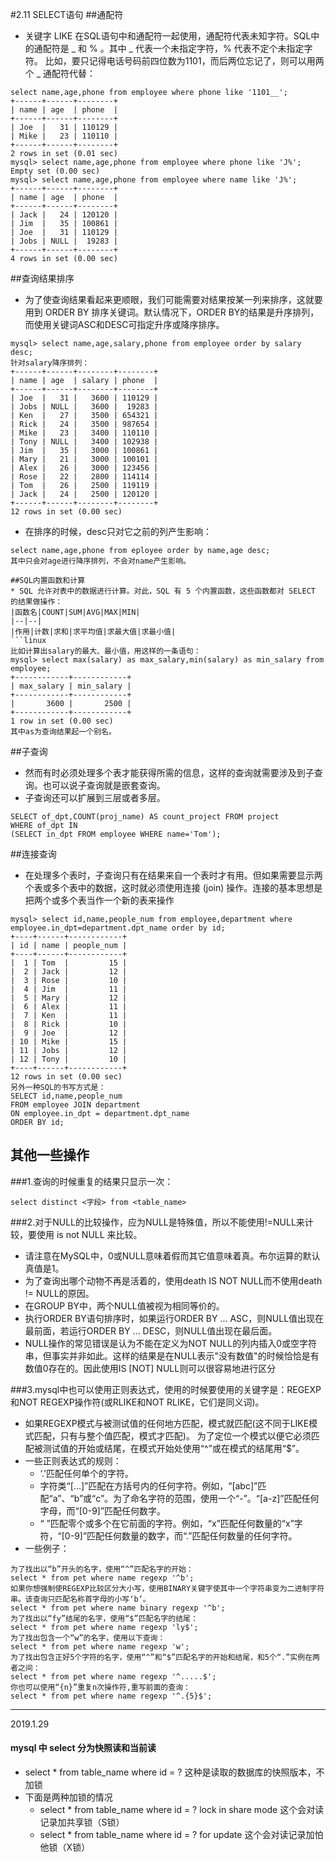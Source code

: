 #2.11 SELECT语句
##通配符
* 关键字 LIKE 在SQL语句中和通配符一起使用，通配符代表未知字符。SQL中的通配符是 \_ 和 % 。其中 _ 代表一个未指定字符，% 代表不定个未指定字符。
比如，要只记得电话号码前四位数为1101，而后两位忘记了，则可以用两个 _ 通配符代替：
```linux
select name,age,phone from employee where phone like '1101__';
+------+------+--------+
| name | age  | phone  |
+------+------+--------+
| Joe  |   31 | 110129 |
| Mike |   23 | 110110 |
+------+------+--------+
2 rows in set (0.01 sec)
mysql> select name,age,phone from employee where phone like 'J%';
Empty set (0.00 sec)
mysql> select name,age,phone from employee where name like 'J%';
+------+------+--------+
| name | age  | phone  |
+------+------+--------+
| Jack |   24 | 120120 |
| Jim  |   35 | 100861 |
| Joe  |   31 | 110129 |
| Jobs | NULL |  19283 |
+------+------+--------+
4 rows in set (0.00 sec)
```

##查询结果排序
* 为了使查询结果看起来更顺眼，我们可能需要对结果按某一列来排序，这就要用到 ORDER BY 排序关键词。默认情况下，ORDER BY的结果是升序排列，而使用关键词ASC和DESC可指定升序或降序排序。
```linux
mysql> select name,age,salary,phone from employee order by salary desc;
针对salary降序排列：
+------+------+--------+--------+
| name | age  | salary | phone  |
+------+------+--------+--------+
| Joe  |   31 |   3600 | 110129 |
| Jobs | NULL |   3600 |  19283 |
| Ken  |   27 |   3500 | 654321 |
| Rick |   24 |   3500 | 987654 |
| Mike |   23 |   3400 | 110110 |
| Tony | NULL |   3400 | 102938 |
| Jim  |   35 |   3000 | 100861 |
| Mary |   21 |   3000 | 100101 |
| Alex |   26 |   3000 | 123456 |
| Rose |   22 |   2800 | 114114 |
| Tom  |   26 |   2500 | 119119 |
| Jack |   24 |   2500 | 120120 |
+------+------+--------+--------+
12 rows in set (0.00 sec)
```
* 在排序的时候，desc只对它之前的列产生影响：
```linux
select name,age,phone from eployee order by name,age desc;
其中只会对age进行降序排列，不会对name产生影响。

##SQL内置函数和计算
* SQL 允许对表中的数据进行计算。对此，SQL 有 5 个内置函数，这些函数都对 SELECT 的结果做操作：
|函数名|COUNT|SUM|AVG|MAX|MIN|
|--|--|
|作用|计数|求和|求平均值|求最大值|求最小值|
```linux
比如计算出salary的最大、最小值，用这样的一条语句：
mysql> select max(salary) as max_salary,min(salary) as min_salary from employee;
+------------+------------+
| max_salary | min_salary |
+------------+------------+
|       3600 |       2500 |
+------------+------------+
1 row in set (0.00 sec)
其中as为查询结果起一个别名。
```

##子查询
* 然而有时必须处理多个表才能获得所需的信息，这样的查询就需要涉及到子查询。也可以说子查询就是嵌套查询。
* 子查询还可以扩展到三层或者多层。

```linux
SELECT of_dpt,COUNT(proj_name) AS count_project FROM project
WHERE of_dpt IN
(SELECT in_dpt FROM employee WHERE name='Tom');
```

##连接查询
* 在处理多个表时，子查询只有在结果来自一个表时才有用。但如果需要显示两个表或多个表中的数据，这时就必须使用连接 (join) 操作。连接的基本思想是把两个或多个表当作一个新的表来操作

```linux
mysql> select id,name,people_num from employee,department where employee.in_dpt=department.dpt_name order by id;
+----+------+------------+
| id | name | people_num |
+----+------+------------+
|  1 | Tom  |         15 |
|  2 | Jack |         12 |
|  3 | Rose |         10 |
|  4 | Jim  |         11 |
|  5 | Mary |         12 |
|  6 | Alex |         11 |
|  7 | Ken  |         11 |
|  8 | Rick |         10 |
|  9 | Joe  |         12 |
| 10 | Mike |         15 |
| 11 | Jobs |         12 |
| 12 | Tony |         10 |
+----+------+------------+
12 rows in set (0.00 sec)
另外一种SQL的书写方式是：
SELECT id,name,people_num
FROM employee JOIN department
ON employee.in_dpt = department.dpt_name
ORDER BY id;
```
## 其他一些操作
###1.查询的时候重复的结果只显示一次：
```linux
select distinct <字段> from <table_name>
```
###2.对于NULL的比较操作，应为NULL是特殊值，所以不能使用!=NULL来计较，要使用 is not NULL 来比较。
* 请注意在MySQL中，0或NULL意味着假而其它值意味着真。布尔运算的默认真值是1。
* 为了查询出哪个动物不再是活着的，使用death IS NOT NULL而不使用death != NULL的原因。
* 在GROUP BY中，两个NULL值被视为相同等价的。
* 执行ORDER BY语句排序时，如果运行ORDER BY ... ASC，则NULL值出现在最前面，若运行ORDER BY ... DESC，则NULL值出现在最后面。
* NULL操作的常见错误是认为不能在定义为NOT NULL的列内插入0或空字符串，但事实并非如此。这样的结果是在NULL表示"没有数值"的时候恰恰是有数值0存在的。因此使用IS [NOT] NULL则可以很容易地进行区分

###3.mysql中也可以使用正则表达式，使用的时候要使用的关键字是：REGEXP和NOT REGEXP操作符(或RLIKE和NOT RLIKE，它们是同义词)。
* 如果REGEXP模式与被测试值的任何地方匹配，模式就匹配(这不同于LIKE模式匹配，只有与整个值匹配，模式才匹配)。 为了定位一个模式以便它必须匹配被测试值的开始或结尾，在模式开始处使用“^”或在模式的结尾用“$”。
* 一些正则表达式的规则：
    * ‘.’匹配任何单个的字符。
    * 字符类“[...]”匹配在方括号内的任何字符。例如，“[abc]”匹配“a”、“b”或“c”。为了命名字符的范围，使用一个“-”。“[a-z]”匹配任何字母，而“[0-9]”匹配任何数字。
    * “ ”匹配零个或多个在它前面的字符。例如，“x”匹配任何数量的“x”字符，“[0-9]”匹配任何数量的数字，而“.”匹配任何数量的任何字符。
* 一些例子：
```linux
为了找出以“b”开头的名字，使用“^”匹配名字的开始：
select * from pet where name regexp '^b';
如果你想强制使REGEXP比较区分大小写，使用BINARY关键字使其中一个字符串变为二进制字符串。该查询只匹配名称首字母的小写‘b’。
select * from pet where name binary regexp '^b';
为了找出以“fy”结尾的名字，使用“$”匹配名字的结尾：
select * from pet where name regexp 'ly$';
为了找出包含一个“w”的名字，使用以下查询：
select * from pet where name regexp 'w';
为了找出包含正好5个字符的名字，使用“^”和“$”匹配名字的开始和结尾，和5个“.”实例在两者之间：
select * from pet where name regexp '^.....$';
你也可以使用“{n}”重复n次操作符,重写前面的查询：
select * from pet where name regexp '^.{5}$';
```


------------------------------------------------------------------
2019.1.29
#### mysql 中 select 分为快照读和当前读
* select * from table_name where id = ? 这种是读取的数据库的快照版本，不加锁
* 下面是两种加锁的情况
    * select * from table_name where id = ? lock in share mode 这个会对读记录加共享锁（S锁）
    * select * from table_name where id = ? for update 这个会对读记录加怕他锁（X锁）




